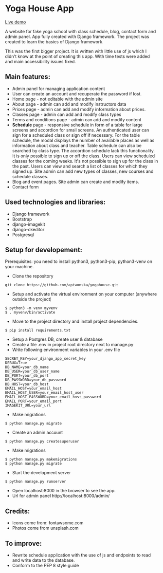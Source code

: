 # Yoga House App

[Live demo](https://yogahouse-ap.herokuapp.com)

A website for fake yoga school with class schedule, blog, contact form and admin panel. App fully created with Django framework. The project was created to learn the basics of Django framework.

This was the first bigger project. It is written with little use of js which I didn't know at the point of creating this app.
With time tests were added and main accessibility issues fixed.

## Main features:

- Admin panel for managing application content
- User can create an account and recuperate the password if lost.
- Home page - not editable with the admin site
- About page - admin can add and modify instructors data
- Prices page - admin can add and modify information about prices.
- Classes page - admin can add and modify class types
- Terms and conditions page - admin can add and modify content
- **Schedule** page - responsive schedule in form of a table for large screens and accordion for small screens.
  An authenticated user can sign for a scheduled class or sign off if necessary. For the table schedule, the modal displays the number of available places as well as information about class and teacher. Table schedule can also be searched by class type. The accordion schedule lack this functionality. It is only possible to sign up or off the class.
  Users can view scheduled classes for the coming weeks. It's not possible to sign up for the class in the past.
  Users can view and search a list of classes for which they signed up.
  Site admin can add new types of classes, new courses and schedule classes.
- Blog and event pages. Site admin can create and modify items.
- Contact form

## Used technologies and libraries:

- Django framework
- Bootstrap
- django-imagekit
- django-ckeditor
- Postgresql

## Setup for developement:

Prerequisites: you need to install python3, python3-pip, python3-venv on your machine.

- Clone the repository

```
git clone https://github.com/apiwonska/yogahouse.git
```

- Setup and activate the virtual environment on your computer (anywhere outside the project)

```
$ python3 -m venv myvenv
$ . myvenv/bin/activate
```

- Move to the project directory and install project dependencies.

```
$ pip install requirements.txt
```

- Setup a Postgres DB, create user & database
- Create a file .env in project root directory next to manage.py
- Write following environment variables in your .env file

```
SECRET_KEY=your_django_app_secret_key
DEBUG=True
DB_NAME=your_db_name
DB_USER=your_db_user_name
DB_PORT=your_db_port
DB_PASSWORD=your_db_password
DB_HOST=your_db_host
EMAIL_HOST=your_email_host
EMAIL_HOST_USER=your_email_host_user
EMAIL_HOST_PASSWORD=your_email_host_password
EMAIL_PORT=your_email_port
IMAGEKIT_URL=your_url
```

- Make migrations

```
$ python manage.py migrate
```

- Create an admin account

```
$ python manage.py createsuperuser
```

- Make migrations

```
$ python manage.py makemigrations
$ python manage.py migrate
```

- Start the development server

```
$ python manage.py runserver
```

- Open localhost:8000 in the browser to see the app.
- Url for admin panel http://localhost:8000/admin/

## Credits:

- Icons come from: fontawsome.com
- Photos come from unsplash.com

## To improve:

- Rewrite schedule application with the use of js and endpoints to read and write data to the database.
- Conform to the PEP 8 style guide
